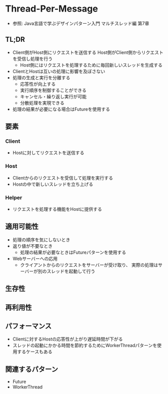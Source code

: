 # Thread-Per-Message
- 参照: Java言語で学ぶデザインパターン入門 マルチスレッド編 第7章

## TL;DR
- Client側がHost側にリクエストを送信する
  Host側がClient側からリクエストを受信し処理を行う
  - Host側にはリクエストを処理するために毎回新しいスレッドを生成する
- ClientとHostは互いの処理に影響を及ぼさない
- 処理の生成と実行を分離する
  - 応答性が向上する
  - 実行順序を制御することができる
  - キャンセル・繰り返し実行が可能
  - 分散処理を実現できる
- 処理の結果が必要になる場合はFutureを使用する

## 要素
### Client
- Hostに対してリクエストを送信する

### Host
- Clientからのリクエストを受信して処理を実行する
- Hostの中で新しいスレッドを立ち上げる

### Helper
- リクエストを処理する機能をHostに提供する

## 適用可能性
- 処理の順序を気にしないとき
- 返り値が不要なとき
  - 処理の結果が必要なときはFutureパターンを使用する
- Webサーバーへの応用
  - クライアントからのリクエストをサーバーが受け取り、
    実際の処理はサーバーが別のスレッドを起動して行う

## 生存性

## 再利用性

## パフォーマンス
- Clientに対するHostの応答性が上がり遅延時間が下がる
- スレッドの起動にかかる時間を節約するためにWorkerThreadパターンを使用するケースもある

## 関連するパターン
- Future
- WorkerThread
